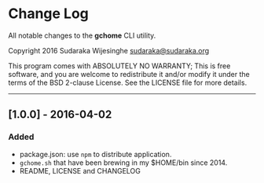 # Change Log

All notable changes to the **gchome** CLI utility.

Copyright 2016 Sudaraka Wijesinghe <sudaraka@sudaraka.org>

This program comes with ABSOLUTELY NO WARRANTY;
This is free software, and you are welcome to redistribute it and/or modify it
under the terms of the BSD 2-clause License. See the LICENSE file for more
details.

---

## [1.0.0] - 2016-04-02
### Added
- package.json: use `npm` to distribute application.
- `gchome.sh` that have been brewing in my $HOME/bin since 2014.
- README, LICENSE and CHANGELOG
